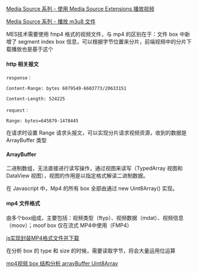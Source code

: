 <a href="https://www.jackpu.com/media-source-xi-lie/">Media Source 系列 - 使用 Media Source Extensions 播放视频</a>

<a href="https://juejin.im/entry/5aa64acb6fb9a028b6172adf">Media Source 系列 - 播放 m3u8 文件</a>


MES技术需要使用 fmp4 格式的视频文件，与 mp4 的区别在于：文件 box 中新增了 segment index box 信息，可以根据字节位置来分片，前端视频中的分片下载播放也是基于这个


#### http 相关报文

```
response：

Content-Range: bytes 6079549-6603773/20633151

Content-Length: 524225

request：

Range: bytes=645879-1478445
```

在请求时设置 Range 请求头报文，可以实现分片请求视频资源，收到的数据是 ArrayBuffer 类型

#### ArrayBuffer

二进制数组，无法直接进行读写操作，通过视图来读写（TypedArray 视图和 DataView 视图），视图的作用是以指定格式解读二进制数据。

在 Javascript 中，Mp4 的所有 box 全部由通过 new Uint8Array() 实现。

#### mp4 文件格式

由多个box组成，主要包括：视频类型（ftyp）、视频数据（mdat）、视频信息（moov）；moof box 仅在流式 MP4中使用（FMP4）

<a href="https://juejin.im/post/5b016ca36fb9a07aad17cd13">js实现封装MP4格式文件并下载</a>

在分析 box 的 type 和 size 的时候，需要读取字节，将会大量运用位运算

<a href="https://www.google.com.hk/search?newwindow=1&safe=strict&ei=n_MqXYyUG4nn-AaXzIbgBQ&q=mp4%E8%A7%86%E9%A2%91+box+%E7%BB%93%E6%9E%84%E5%88%86%E6%9E%90+arrayBuffer+Uint8Array&oq=mp4%E8%A7%86%E9%A2%91+box+%E7%BB%93%E6%9E%84%E5%88%86%E6%9E%90+arrayBuffer+Uint8Array&gs_l=psy-ab.3...7209.8753..9343...0.0..0.273.795.0j2j2......0....1..gws-wiz.jVFkLN_Mw9w">mp4视频 box 结构分析 arrayBuffer Uint8Array</a>


